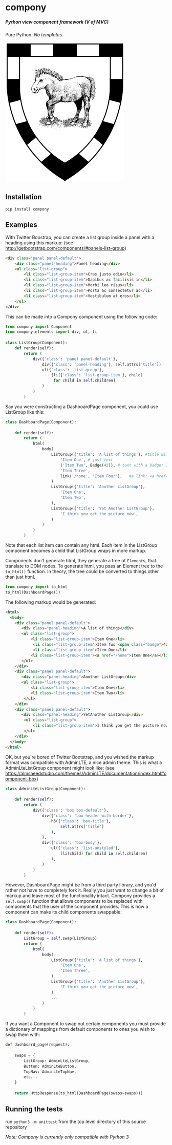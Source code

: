 # compony

##### Python view component framework (V of MVC)

Pure Python. *No templates*.

![Compony Logo](https://raw.githubusercontent.com/mbylstra/compony/master/compony-logo.png)

## Installation
```
pip install compony
```

## Examples

With Twitter Boostrap, you can create a list group inside a panel with a heading using this markup:
(see http://getbootstrap.com/components/#panels-list-group)
```html
<div class="panel panel-default">
    <div class="panel-heading">Panel heading</div>
    <ul class="list-group">
        <li class="list-group-item">Cras justo odio</li>
        <li class="list-group-item">Dapibus ac facilisis in</li>
        <li class="list-group-item">Morbi leo risus</li>
        <li class="list-group-item">Porta ac consectetur ac</li>
        <li class="list-group-item">Vestibulum at eros</li>
    </ul>
</div>
```

This can be made into a Compony component using the following code:
```python
from compony import Component
from compony.elements import div, ul, li

class ListGroup(Component):
    def render(self):
        return (
            div({'class': 'panel panel-default'},
                div({'class': 'panel-heading'}, self.attrs['title'])
                ul({'class': 'list-group'},
                    [li({'class': 'list-group-item'}, child)
                     for child in self.children]
                )
            )
        )
```

Say you were constructing a DashboardPage component, you could use ListGroup like this:
```python
class DashboardPage(Component):

    def render(self):
        return (
            html(
                body(
                    ListGroup({'title': 'A list of things'}, #title will be put in the header
                        'Item One', # just text
                        ('Item Two', Badge(42)), # text with a badge: Item Two <span class="badge">42</span>
                        'Item Three',
                        link('/home', 'Item Four'),   #a link: <a href="/home">Item Four</a>
                    )
                    ListGroup({'title': 'Another ListGroup'},
                        'Item One',
                        'Item Two',
                    ),
                    ListGroup({'title': 'Yet Another ListGroup'},
                        'I think you get the picture now',
                    )
                )
            )
        )

```
Note that each list item can contain any html. Each item in the ListGroup component becomes a child that ListGroup wraps in more markup.

Components don't generate html, they generate a tree of `Element`s, that translate to DOM nodes.
To generate html, you pass an Element tree to the `to_html()` function. In theory, the tree could be converted to things other than just html.
```python
from compony import to_html
to_html(DashboardPage())
```

The following markup would be generated:
```html
<html>
  <body>
    <div class="panel panel-default">
       <div class="panel-heading">A list of things</div>
       <ul class="list-group">
           <li class="list-group-item">Item One</li>
            <li class="list-group-item">Item Two <span class="badge">42</span></li>
            <li class="list-group-item">Item One</li>
           <li class="list-group-item"><a href="/home">Item One</a></li>
       </ul>
    </div>
    <div class="panel panel-default">
       <div class="panel-heading">Another ListGroup</div>
       <ul class="list-group">
           <li class="list-group-item">Item One</li>
           <li class="list-group-item">Item Two</li>
        </ul>
    </div>
    <div class="panel panel-default">
       <div class="panel-heading">YetAnother ListGroup</div>
        <ul class="list-group">
            <li class="list-group-item">I think you get the picture now'</li>
        </ul>
    </div>
  </body>
</html>
```

OK, but you're bored of Twitter Bootstrap, and you wished the markup format was compatible with AdminLTE, a nice admin theme. This is what a AdminLteListGroup component might look like:
(see https://almsaeedstudio.com/themes/AdminLTE/documentation/index.html#component-box)

```python
class AdminLteListGroup(Component):

    def render(self):
        return (
            div({'class': 'box box-default'},
                div({'class': 'box-header with-border'},
                    h3({'class': 'box-title'},
                        self.attrs['title']
                    ),
                ),
                div({'class': 'box-body'},
                    ul({'class': 'list-unstyled'},
                        [li(child) for child in self.children]
                    ),
                )
            )
        )
```

However, DashboardPage might be from a third party library, and you'd rather not have to completely fork it. Really you just want to change a bit of markup and leave most of the functionality intact. Compony provides a `self.swap()` function that allows components to be replaced with components that the user of the component provides. This is how a component can make its child components swappable:

```python
class DashboardPage(Component):

    def render(self):
        ListGroup = self.swap(ListGroup)
        return (
            html(
                body(
                    ListGroup({'title': 'A list of things'},
                        'Item One',
                        'Item Three',
                    )
                    ListGroup({'title': 'Another ListGroup'},
                        'I think you get the picture now',
                    )
                    ...
                )
            )
        )
```
If you want a Component to swap out certain components you must provide a dictionary of mappings from default components to ones you wish to swap them with:

```python
def dashboard_page(request):

    swaps = {
        ListGroup: AdminLteListGroup,
        Button: AdminLteButton,
        TopNav: AdminLteTopNav,
        etc...
    }

    return HttpResponse(to_html(DashboardPage(swaps=swaps)))
```

## Running the tests

run `python3 -m unittest` from the top level directory of this source repository

*Note: Compony is currently only compatible with Python 3*
